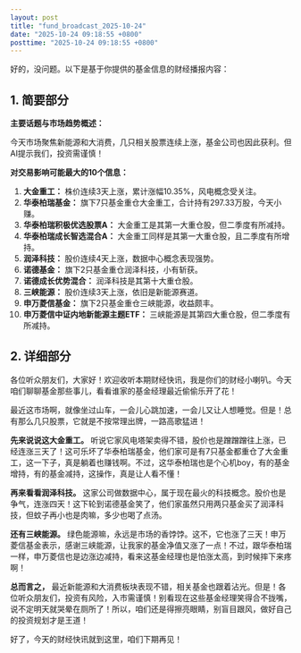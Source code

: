 ```yaml
---
layout: post
title: "fund_broadcast_2025-10-24"
date: "2025-10-24 09:18:55 +0800"
posttime: "2025-10-24 09:18:55 +0800"
---
```


好的，没问题。以下是基于你提供的基金信息的财经播报内容：

## 1. 简要部分

**主要话题与市场趋势概述：**

今天市场聚焦新能源和大消费，几只相关股票连续上涨，基金公司也因此获利。但AI提示我们，投资需谨慎！

**对交易影响可能最大的10个信息：**

1.  **大金重工：** 株价连续3天上涨，累计涨幅10.35%，风电概念受关注。
2.  **华泰柏瑞基金：** 旗下7只基金重仓大金重工，合计持有297.33万股，今天小赚。
3.  **华泰柏瑞积极优选股票A：** 大金重工是其第一大重仓股，但二季度有所减持。
4.  **华泰柏瑞成长智选混合A：** 大金重工同样是其第一大重仓股，且二季度有所增持。
5.  **润泽科技：** 股价连续4天上涨，数据中心概念表现强势。
6.  **诺德基金：** 旗下2只基金重仓润泽科技，小有斩获。
7.  **诺德成长优势混合：** 润泽科技是其第十大重仓股。
8.  **三峡能源：**  股价连续3天上涨，依旧是新能源赛道。
9.  **申万菱信基金：** 旗下2只基金重仓三峡能源，收益颇丰。
10. **申万菱信中证内地新能源主题ETF：** 三峡能源是其第四大重仓股，但二季度有所减持。

## 2. 详细部分

各位听众朋友们，大家好！欢迎收听本期财经快讯，我是你们的财经小喇叭。今天咱们聊聊基金那些事儿，看看谁家的基金经理最近偷偷乐开了花！

最近这市场啊，就像坐过山车，一会儿心跳加速，一会儿又让人想睡觉。但是！总有那么几只股票，它就是不按常理出牌，一路高歌猛进！

**先来说说这大金重工。** 听说它家风电塔架卖得不错，股价也是蹭蹭蹭往上涨，已经连涨三天了！这可乐坏了华泰柏瑞基金，他们家可是有7只基金都重仓了大金重工，这一下子，真是躺着也赚钱啊。不过，这华泰柏瑞也是个心机boy，有的基金增持，有的基金减持，这操作，真是让人看不懂！

**再来看看润泽科技。** 这家公司做数据中心，属于现在最火的科技概念。股价也是争气，连涨四天！这下轮到诺德基金笑了，他们家虽然只用两只基金买了润泽科技，但蚊子再小也是肉嘛，多少也喝了点汤。

**还有三峡能源。** 绿色能源嘛，永远是市场的香饽饽。这不，它也涨了三天！申万菱信基金表示，感谢三峡能源，让我家的基金净值又涨了一点！不过，跟华泰柏瑞一样，申万菱信也是边涨边减持，看来这基金经理也是怕涨太高，到时候摔下来疼啊！

**总而言之，** 最近新能源和大消费板块表现不错，相关基金也跟着沾光。但是！各位听众朋友们，投资有风险，入市需谨慎！别看现在这些基金经理笑得合不拢嘴，说不定明天就哭晕在厕所了！所以，咱们还是得擦亮眼睛，别盲目跟风，做好自己的投资规划才是王道！

好了，今天的财经快讯就到这里，咱们下期再见！